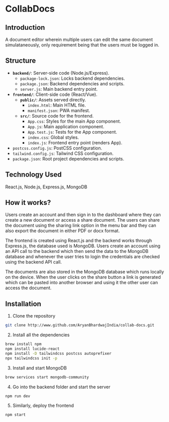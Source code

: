 # CollabDocs

## Introduction

A document editor wherein multiple users can edit the same document simulataneously, only requirement being that the users must be logged in.

## Structure

- **`backend/`**: Server-side code (Node.js/Express).
    - `package-lock.json`: Locks backend dependencies.
    - `package.json`: Backend dependencies and scripts.
    - `server.js`: Main backend entry point.
- **`frontend/`**: Client-side code (React/Vue).
    - **`public/`**: Assets served directly.
        - `index.html`: Main HTML file.
        - `manifest.json`: PWA manifest.
    - **`src/`**: Source code for the frontend.
        - `App.css`: Styles for the main App component.
        - `App.js`: Main application component.
        - `App.test.js`: Tests for the App component.
        - `index.css`: Global styles.
        - `index.js`: Frontend entry point (renders App).
- `postcss.config.js`: PostCSS configuration.
- `tailwind.config.js`: Tailwind CSS configuration.
- `package.json`: Root project dependencies and scripts.

## Technology Used

React.js, Node.js, Express.js, MongoDB

## How it works?

Users create an account and then sign in to the dashboard where they can create a new document or access a share document. The users can share the document using the sharing link option in the menu bar and they can also export the document in either PDF or docx format.

The frontend is created using React.js and the backend works through Express.js, the database used is MongoDB. Users create an account using an API call to the backend which then send the data to the MongoDB database and whenever the user tries to login the credentials are checked using the backend API call.

The documents are also stored in the MongoDB database which runs locally on the device. When the user clicks on the share button a link is generated which can be pasted into another browser and using it the other user can access the document.

## Installation

1. Clone the repository

```bash
git clone http://www.github.com/AryanBhardwajIndia/collab-docs.git
```

2. Install all the dependencies

```bash
brew install npm
npm install lucide-react
npm install -D tailwindcss postcss autoprefixer
npx tailwindcss init -p
```

3. Install and start MongoDB

```bash
brew services start mongodb-community
```

4. Go into the backend folder and start the server

```bash
npm run dev
```

5. Similarly, deploy the frontend

```bash
npm start
```